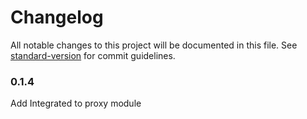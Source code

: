 # Changelog

All notable changes to this project will be documented in this file. See [standard-version](https://github.com/conventional-changelog/standard-version) for commit guidelines.

### 0.1.4
Add Integrated to proxy module 
